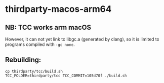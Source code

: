 # thirdparty-macos-arm64

## NB: TCC works arm macOS
However, it can not yet link to libgc.a (generated by clang), so it is
limited to programs compiled with `-gc none`.

## Rebuilding:
```
cp thirdparty/tcc/build.sh
TCC_FOLDER=thirdparty/tcc TCC_COMMIT=105d70f ./build.sh
```
